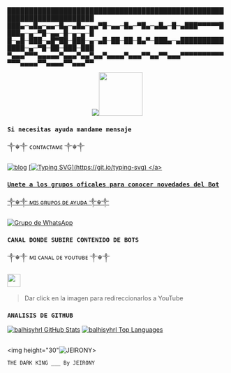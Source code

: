 # 
██████████████████████████████████████████████████████████████████████
███▄─▄█▄─▄▄─█▄─▄█▄─▄▄▀█─▄▄─█▄─▀█▄─▄█▄─█─▄███▀▀▀▀▀████▄─▄─▀█─▄▄─█─▄─▄─█
█─▄█─███─▄█▀██─███─▄─▄█─██─██─█▄▀─███▄─▄██████████████─▄─▀█─██─███─███
▀▄▄▄▀▀▀▄▄▄▄▄▀▄▄▄▀▄▄▀▄▄▀▄▄▄▄▀▄▄▄▀▀▄▄▀▀▄▄▄▀▀▀▀▀▀▀▀▀▀▀▀▀▄▄▄▄▀▀▄▄▄▄▀▀▄▄▄▀▀

<p align="center"> 
<img src="https://readme-typing-svg.herokuapp.com/?font=mono&size=15&duration=4000&color=FF1E1E&center=falso&vCenter=falso&lines=JEIRONY++%F0%9F%92%80;Gracias+por+visitar+este+repositorio.;Te+agradeceria+si+me+regalas+una+estrellita."><img src="https://readme-typing-svg.herokuapp.com/?font=Palatino&size=13&duration=4000&color=FAC213&center=falso&vCenter=falso&lines=RECUERDA+SIEMPRE+DARLE+GRACIAS+A+DIOS+POR+TODO."
 height="100px"
</p>

### `Si necesitas ayuda mandame mensaje`
   ༒☬༒ ᴄᴏɴᴛᴀᴄᴛᴀᴍᴇ  ༒☬༒

[![blog](https://img.shields.io/badge/Whatsapp-30302f?style=flat&logo=whatsapp 
)](https://wa.me/+573152139466) <a href="https://wa.me/+573152139466"> 
[![Typing SVG](https://readme-typing-svg.herokuapp.com/?font=Palatino&size=20&duration=4000&color=00F5FF&center=falso&vCenter=falso&lines=SOLO+SI+NECESITAS+AYUDA.)](https://git.io/typing-svg)
</a>

### `Unete a los grupos oficales para conocer novedades del Bot`
 ༒☬༒ ᴍɪꜱ ɢʀᴜᴘᴏꜱ ᴅᴇ ᴀʏᴜᴅᴀ  ༒☬༒
  
[![Grupo de WhatsApp](https://img.shields.io/badge/WhatsApp%20Group-25D366?style=for-the-badge&logo=whatsapp&logoColor=white)](https://chat.whatsapp.com/El6hMgOd2SJ3v4LHXjON0l)

### `CANAL DONDE SUBIRE CONTENIDO DE BOTS`
 
 ༒☬༒ ᴍɪ ᴄᴀɴᴀʟ ᴅᴇ ʏᴏᴜᴛᴜʙᴇ   ༒☬༒
 
 <a href="https://www.youtube.com/channel/UCN9wxOL23R-6hA2XgupyWZQ"><img height="30" src="https://logodownload.org/wp-content/uploads/2014/10/youtube-logo-9.png"></a>&nbsp;&nbsp;
> Dar click en la imagen para redireccionarlos a YouTube
 
 ### `ANALISIS DE GITHUB`
 [![balhisyhrl GitHub Stats](https://github-readme-stats.vercel.app/api?username=JEIRONY&show_icons=true&hide=issues&theme=radical)](https://github-readme-stats.vercel.app/api?username=JEIRONY&show_icons=true&hide=issues&theme=radical)
[![balhisyhrl Top Languages](https://github-readme-stats.vercel.app/api/top-langs/?username=JEIRONY&layout=compact&theme=radical)](https://github-readme-stats.vercel.app/api/top-langs/?username=JEIRONY&layout=compact&theme=radical)


## 
<img height="30"![JEIRONY](https://i.imgur.com/KVqY6z3.jpg)>
```bash
THE DARK KING ___ By JEIRONY
```
